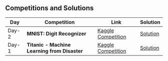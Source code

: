 ## Competitions and Solutions

| Day | Competition | Link | Solution |
|-----|-------------|------|----------|
|Day-2| **MNIST: Digit Recognizer** | [Kaggle Competition](https://www.kaggle.com/competitions/digit-recognizer/overview) | [Solution](https://github.com/ritzzi23/mlprojects/tree/main/MNIST_Digit%20Recognizer) |
|Day-1| **Titanic - Machine Learning from Disaster** | [Kaggle Competition](https://www.kaggle.com/competitions/titanic) | [Solution](https://tinyurl.com/TitanicSurvivalPrediction) |


<!-- 2. Digit Recognizer: 
-https://www.kaggle.com/competitions/digit-recognizer/overview
#3. Brazilian_Tweet_Sentiment_Analysis: 
#https://www.kaggle.com/competitions/TweetSentimentBR/overview   
-->
